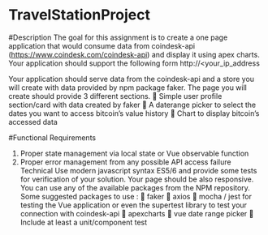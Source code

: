 # TravelStationProject

#Description
The goal for this assignment is to create a one page application that would consume data
from coindesk-api (https://www.coindesk.com/coindesk-api) and display it using apex charts.
Your application should support the following form
http://<your_ip_address

Your application should serve data from the coindesk-api and a store you will create with
data provided by npm package faker.
The page you will create should provide 3 different sections.
 Simple user profile section/card with data created by faker
 A daterange picker to select the dates you want to access bitcoin’s value history
 Chart to display bitcoin’s accessed data

#Functional Requirements
1. Proper state management via local state or Vue observable function
2. Proper error management from any possible API access failure
Technical
Use modern javascript syntax ES5/6 and provide some tests for verification of your solution.
Your page should be also responsive.
You can use any of the available packages from the NPM repository. Some suggested
packages to use :
 faker
 axios
 mocha / jest for testing the Vue application or even the supertest library to test your
connection with coindesk-api
 apexcharts
 vue date range picker
 Include at least a unit/component test
